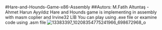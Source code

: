 #Hare-and-Hounds-Game-x86-Assembly
##Autors: M.Fatih Altuntaş -Ahmet Harun Ayyıldız
Hare and Hounds game is implementing in assembly with masm coplier and Irvine32 LİB
You can play using .exe file or examine  code  using .asm file
![13383397_10208354775241966_698672968_o](https://cloud.githubusercontent.com/assets/13722649/15804988/1d3945d2-2b24-11e6-8432-50089205e4ac.jpg)

